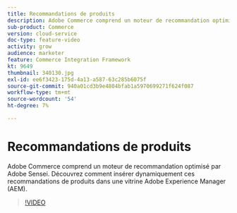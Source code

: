 ```yaml
---
title: Recommandations de produits
description: Adobe Commerce comprend un moteur de recommandation optimisé par Adobe Sensei. Découvrez comment insérer dynamiquement ces recommandations de produits dans une vitrine Adobe Experience Manager (AEM).
sub-product: Commerce
version: cloud-service
doc-type: feature-video
activity: grow
audience: marketer
feature: Commerce Integration Framework
kt: 9649
thumbnail: 340130.jpg
exl-id: ee6f3423-175d-4a13-a587-63c285b6075f
source-git-commit: 940a01cd3b9e4804bfab1a5970699271f624f087
workflow-type: tm+mt
source-wordcount: '54'
ht-degree: 7%

---
```


# Recommandations de produits

Adobe Commerce comprend un moteur de recommandation optimisé par Adobe Sensei. Découvrez comment insérer dynamiquement ces recommandations de produits dans une vitrine Adobe Experience Manager (AEM).

>[!VIDEO](https://video.tv.adobe.com/v/340130/?learn=on)
